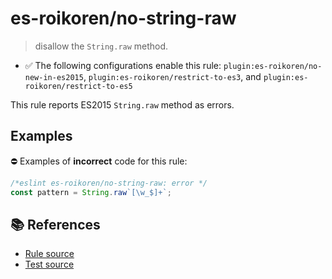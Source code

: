 # es-roikoren/no-string-raw
> disallow the `String.raw` method.

- ✅ The following configurations enable this rule: `plugin:es-roikoren/no-new-in-es2015`, `plugin:es-roikoren/restrict-to-es3`, and `plugin:es-roikoren/restrict-to-es5`

This rule reports ES2015 `String.raw` method as errors.

## Examples

⛔ Examples of **incorrect** code for this rule:

```js
/*eslint es-roikoren/no-string-raw: error */
const pattern = String.raw`[\w_$]+`;
```

## 📚 References

- [Rule source](https://github.com/roikoren755/eslint-plugin-es/blob/v2.0.1/src/rules/no-string-raw.ts)
- [Test source](https://github.com/roikoren755/eslint-plugin-es/blob/v2.0.1/tests/src/rules/no-string-raw.ts)
